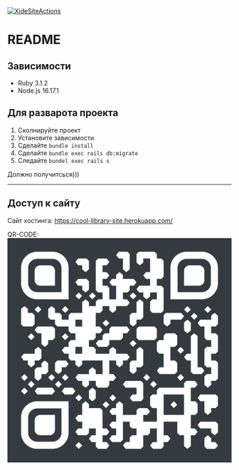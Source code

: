 [![XideSiteActions](https://github.com/TheHexReader/XideSite/actions/workflows/XideSiteActions.yml/badge.svg)](https://github.com/TheHexReader/XideSite/actions/workflows/XideSiteActions.yml)

# README

## Зависимости

- Ruby 3.1.2
- Node.js 16.17.1

## Для разварота проекта

1. Сколнируйте проект
2. Установите зависимости
3. Сделайте `bundle install`
4. Сделайте `bundle exec rails db:migrate`
5. Следайте `bundel exec rails s`

Должно получитсься)))

---

## Доступ к сайту

Сайт хостинга: https://cool-library-site.herokuapp.com/

QR-CODE:
![alt text](qr-code.png)